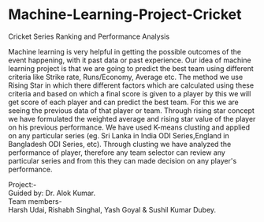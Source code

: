 # Machine-Learning-Project-Cricket

Cricket Series Ranking and Performance Analysis
 
Machine learning is very helpful in getting the possible outcomes of the event happening, with it past data or past experience. Our idea of machine learning project is that  we are going to predict the best team using different criteria like Strike rate, Runs/Economy, Average etc. The method we use Rising Star in which there different factors which are calculated using these criteria and based on which a final score is given to a player by this we will get score of each player and can predict the best team. For this we are seeing the previous data of that player or team. Through rising star concept we have formulated the weighted average and rising star value of the player on his previous performance. We have used K-means clusting and applied on any particular series (eg. Sri Lanka in India ODI Series,England in Bangladesh ODI Series, etc). Through clusting we have analyzed the performance of player, therefore any team selector can review any particular series and from this they can made decision on any player's performance.

Project:- <br>
Guided by: Dr. Alok Kumar. <br>
Team members- <br>
Harsh Udai, Rishabh Singhal, Yash Goyal & Sushil Kumar Dubey.




